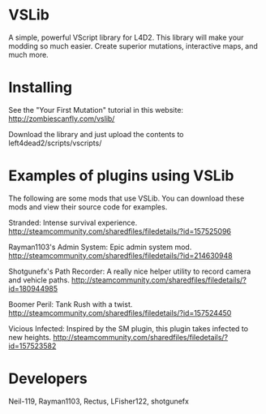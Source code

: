 VSLib
=====

A simple, powerful VScript library for L4D2.
This library will make your modding so much easier. Create superior mutations, interactive maps, and much more.


Installing
==========

See the "Your First Mutation" tutorial in this website:
http://zombiescanfly.com/vslib/

Download the library and just upload the contents to left4dead2/scripts/vscripts/


Examples of plugins using VSLib
========

The following are some mods that use VSLib. You can download these mods and view their source code for examples.

Stranded: Intense survival experience.
http://steamcommunity.com/sharedfiles/filedetails/?id=157525096

Rayman1103's Admin System: Epic admin system mod.
http://steamcommunity.com/sharedfiles/filedetails/?id=214630948

Shotgunefx's Path Recorder: A really nice helper utility to record camera and vehicle paths.
http://steamcommunity.com/sharedfiles/filedetails/?id=180944985

Boomer Peril: Tank Rush with a twist.
http://steamcommunity.com/sharedfiles/filedetails/?id=157524450

Vicious Infected: Inspired by the SM plugin, this plugin takes infected to new heights.
http://steamcommunity.com/sharedfiles/filedetails/?id=157523582

Developers
============
Neil-119, Rayman1103, Rectus, LFisher122, shotgunefx